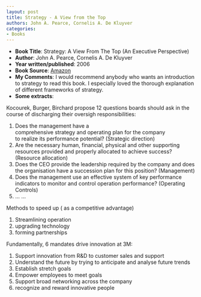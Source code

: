 ```yaml
---
layout: post
title: Strategy - A View from the Top
authors: John A. Pearce, Cornelis A. De Kluyver
categories:
- Books
---
```


- **Book Title**: Strategy: A View From The Top (An Executive Perspective)
- **Author**: John A. Pearce, Cornelis A. De Kluyver
- **Year written/published**: 2006
- **Book Source**: [Amazon](http://www.amazon.com/Strategy-View-Top-Executive-Perspective/dp/0131861360)
- **My Comments**: I would recommend anybody who wants an introduction to strategy to read this book. I especially loved the thorough explanation of different frameworks of strategy.
- **Some extracts**:

Kocourek, Burger, Birchard propose 12 questions boards should ask in the course of discharging their oversigh responsibilities:

1. Does the management have a comprehensive strategy and operating plan for the company to realize its performance potential? (Strategic direction)
2. Are the necessary human, financial, physical and other supporting resources provided and properly allocated to achieve success? (Resource allocation)
3. Does the CEO provide the leadership required by the company and does the organisation have a succession plan for this position? (Management)
4. Does the management use an effective system of key performance indicators to monitor and control operation performance? (Operating Controls)
5. ... ...

Methods to speed up ( as a competitive advantage)

1. Streamlining operation
2. upgrading technology
3. forming partnerships

Fundamentally, 6 mandates drive innovation at 3M:

1. Support innovation from R&D to customer sales and support
2. Understand the future by trying to anticipate and analyse future trends
3. Establish stretch goals
4. Empower employees to meet goals
5. Support broad networking across the company
6. recognize and reward innovative people
